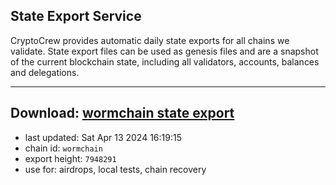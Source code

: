 ## State Export Service
CryptoCrew provides automatic daily state exports for all chains we validate. State export files can be used as genesis files and are a snapshot of the current blockchain state, including all validators, accounts, balances and delegations.

---
**Download: [wormchain state export](https://dl-eu2.ccvalidators.com/SERVICE/wormchain/wormchain_export_7948291.json)**
---

- last updated: Sat Apr 13 2024 16:19:15
- chain id: `wormchain`
- export height: `7948291`
- use for: airdrops, local tests, chain recovery
